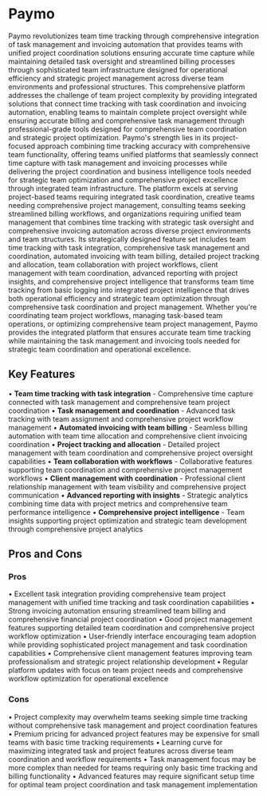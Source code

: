 # Paymo

Paymo revolutionizes team time tracking through comprehensive integration of task management and invoicing automation that provides teams with unified project coordination solutions ensuring accurate time capture while maintaining detailed task oversight and streamlined billing processes through sophisticated team infrastructure designed for operational efficiency and strategic project management across diverse team environments and professional structures. This comprehensive platform addresses the challenge of team project complexity by providing integrated solutions that connect time tracking with task coordination and invoicing automation, enabling teams to maintain complete project oversight while ensuring accurate billing and comprehensive task management through professional-grade tools designed for comprehensive team coordination and strategic project optimization. Paymo's strength lies in its project-focused approach combining time tracking accuracy with comprehensive team functionality, offering teams unified platforms that seamlessly connect time capture with task management and invoicing processes while delivering the project coordination and business intelligence tools needed for strategic team optimization and comprehensive project excellence through integrated team infrastructure. The platform excels at serving project-based teams requiring integrated task coordination, creative teams needing comprehensive project management, consulting teams seeking streamlined billing workflows, and organizations requiring unified team management that combines time tracking with strategic task oversight and comprehensive invoicing automation across diverse project environments and team structures. Its strategically designed feature set includes team time tracking with task integration, comprehensive task management and coordination, automated invoicing with team billing, detailed project tracking and allocation, team collaboration with project workflows, client management with team coordination, advanced reporting with project insights, and comprehensive project intelligence that transforms team time tracking from basic logging into integrated project intelligence that drives both operational efficiency and strategic team optimization through comprehensive task coordination and project management. Whether you're coordinating team project workflows, managing task-based team operations, or optimizing comprehensive team project management, Paymo provides the integrated platform that ensures accurate team time tracking while maintaining the task management and invoicing tools needed for strategic team coordination and operational excellence.

## Key Features

• **Team time tracking with task integration** - Comprehensive time capture connected with task management and comprehensive team project coordination
• **Task management and coordination** - Advanced task tracking with team assignment and comprehensive project workflow management
• **Automated invoicing with team billing** - Seamless billing automation with team time allocation and comprehensive client invoicing coordination
• **Project tracking and allocation** - Detailed project management with team coordination and comprehensive project oversight capabilities
• **Team collaboration with workflows** - Collaborative features supporting team coordination and comprehensive project management workflows
• **Client management with coordination** - Professional client relationship management with team visibility and comprehensive project communication
• **Advanced reporting with insights** - Strategic analytics combining time data with project metrics and comprehensive team performance intelligence
• **Comprehensive project intelligence** - Team insights supporting project optimization and strategic team development through comprehensive project analytics

## Pros and Cons

### Pros
• Excellent task integration providing comprehensive team project management with unified time tracking and task coordination capabilities
• Strong invoicing automation ensuring streamlined team billing and comprehensive financial project coordination
• Good project management features supporting detailed team coordination and comprehensive project workflow optimization
• User-friendly interface encouraging team adoption while providing sophisticated project management and task coordination capabilities
• Comprehensive client management features improving team professionalism and strategic project relationship development
• Regular platform updates with focus on team project needs and comprehensive workflow optimization for operational excellence

### Cons
• Project complexity may overwhelm teams seeking simple time tracking without comprehensive task management and project coordination features
• Premium pricing for advanced project features may be expensive for small teams with basic time tracking requirements
• Learning curve for maximizing integrated task and project features across diverse team coordination and workflow requirements
• Task management focus may be more complex than needed for teams requiring only basic time tracking and billing functionality
• Advanced features may require significant setup time for optimal team project coordination and task management implementation